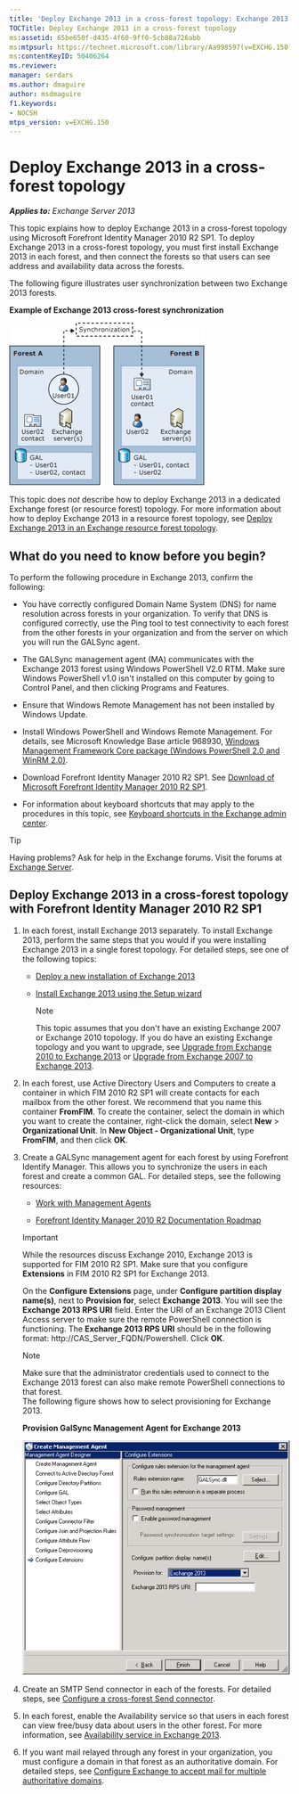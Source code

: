 ```yaml
---
title: 'Deploy Exchange 2013 in a cross-forest topology: Exchange 2013 Help'
TOCTitle: Deploy Exchange 2013 in a cross-forest topology
ms:assetid: 65be650f-d435-4f60-9ff0-5cb88a726abb
ms:mtpsurl: https://technet.microsoft.com/library/Aa998597(v=EXCHG.150)
ms:contentKeyID: 50406264
ms.reviewer:
manager: serdars
ms.author: dmaguire
author: msdmaguire
f1.keywords:
- NOCSH
mtps_version: v=EXCHG.150
---
```


# Deploy Exchange 2013 in a cross-forest topology

_**Applies to:** Exchange Server 2013_

This topic explains how to deploy Exchange 2013 in a cross-forest topology using Microsoft Forefront Identity Manager 2010 R2 SP1. To deploy Exchange 2013 in a cross-forest topology, you must first install Exchange 2013 in each forest, and then connect the forests so that users can see address and availability data across the forests.

The following figure illustrates user synchronization between two Exchange 2013 forests.

**Example of Exchange 2013 cross-forest synchronization**

![Example of Exchange 2010 multiple forest](images/Aa998597.df0ba5dd-cb96-4542-98bd-2a425defe317(EXCHG.150).gif "Example of Exchange 2010 multiple forest")

This topic does *not* describe how to deploy Exchange 2013 in a dedicated Exchange forest (or resource forest) topology. For more information about how to deploy Exchange 2013 in a resource forest topology, see [Deploy Exchange 2013 in an Exchange resource forest topology](deploy-exchange-2013-in-an-exchange-resource-forest-topology-exchange-2013-help.md).

## What do you need to know before you begin?

To perform the following procedure in Exchange 2013, confirm the following:

- You have correctly configured Domain Name System (DNS) for name resolution across forests in your organization. To verify that DNS is configured correctly, use the Ping tool to test connectivity to each forest from the other forests in your organization and from the server on which you will run the GALSync agent.

- The GALSync management agent (MA) communicates with the Exchange 2013 forest using Windows PowerShell V2.0 RTM. Make sure Windows PowerShell v1.0 isn't installed on this computer by going to Control Panel, and then clicking Programs and Features.

- Ensure that Windows Remote Management has not been installed by Windows Update.

- Install Windows PowerShell and Windows Remote Management. For details, see Microsoft Knowledge Base article 968930, [Windows Management Framework Core package (Windows PowerShell 2.0 and WinRM 2.0)](https://support.microsoft.com/help/968930).

- Download Forefront Identity Manager 2010 R2 SP1. See [Download of Microsoft Forefront Identity Manager 2010 R2 SP1](https://www.microsoft.com/evalcenter/evaluate-microsoft-identity-manager-2016/).

- For information about keyboard shortcuts that may apply to the procedures in this topic, see [Keyboard shortcuts in the Exchange admin center](keyboard-shortcuts-in-the-exchange-admin-center-2013-help.md).

> [!TIP]
> Having problems? Ask for help in the Exchange forums. Visit the forums at [Exchange Server](https://social.technet.microsoft.com/forums/office/home?category=exchangeserver).

## Deploy Exchange 2013 in a cross-forest topology with Forefront Identity Manager 2010 R2 SP1

1. In each forest, install Exchange 2013 separately. To install Exchange 2013, perform the same steps that you would if you were installing Exchange 2013 in a single forest topology. For detailed steps, see one of the following topics:

   - [Deploy a new installation of Exchange 2013](deploy-a-new-installation-of-exchange-2013-exchange-2013-help.md)

   - [Install Exchange 2013 using the Setup wizard](install-exchange-2013-using-the-setup-wizard-exchange-2013-help.md)

     > [!NOTE]
     > This topic assumes that you don't have an existing Exchange 2007 or Exchange 2010 topology. If you do have an existing Exchange topology and you want to upgrade, see <A href="upgrade-from-exchange-2010-to-exchange-2013-exchange-2013-help.md">Upgrade from Exchange 2010 to Exchange 2013</A> or <A href="upgrade-from-exchange-2007-to-exchange-2013-exchange-2013-help.md">Upgrade from Exchange 2007 to Exchange 2013</A>.

2. In each forest, use Active Directory Users and Computers to create a container in which FIM 2010 R2 SP1 will create contacts for each mailbox from the other forest. We recommend that you name this container **FromFIM**. To create the container, select the domain in which you want to create the container, right-click the domain, select **New** \> **Organizational Unit**. In **New Object - Organizational Unit**, type **FromFIM**, and then click **OK**.

3. Create a GALSync management agent for each forest by using Forefront Identify Manager. This allows you to synchronize the users in each forest and create a common GAL. For detailed steps, see the following resources:

   - [Work with Management Agents](https://docs.microsoft.com/previous-versions/mim/jj590280(v=ws.10))

   - [Forefront Identity Manager 2010 R2 Documentation Roadmap](https://docs.microsoft.com/previous-versions/mim/jj156035(v=ws.10))

   > [!IMPORTANT]
   > While the resources discuss Exchange 2010, Exchange 2013 is supported for FIM 2010 R2 SP1. Make sure that you configure <STRONG>Extensions</STRONG> in FIM 2010 R2 SP1 for Exchange 2013.

   On the **Configure Extensions** page, under **Configure partition display name(s)**, next to **Provision for**, select **Exchange 2013**. You will see the **Exchange 2013 RPS URI** field. Enter the URI of an Exchange 2013 Client Access server to make sure the remote PowerShell connection is functioning. The **Exchange 2013 RPS URI** should be in the following format: http://CAS_Server_FQDN/Powershell. Click **OK**.

   > [!NOTE]
   > Make sure that the administrator credentials used to connect to the Exchange 2013 forest can also make remote PowerShell connections to that forest.<BR>The following figure shows how to select provisioning for Exchange 2013.

   **Provision GalSync Management Agent for Exchange 2013**

   ![Management Agent Exchange 2010 provisioning](images/Aa998597.8f403cda-e5e4-4edf-887f-c1ed46cee3f5(EXCHG.150).gif "Management Agent Exchange 2010  provisioning")

4. Create an SMTP Send connector in each of the forests. For detailed steps, see [Configure a cross-forest Send connector](configure-a-cross-forest-send-connector-exchange-2013-help.md).

5. In each forest, enable the Availability service so that users in each forest can view free/busy data about users in the other forest. For more information, see [Availability service in Exchange 2013](availability-service-in-exchange-2013-exchange-2013-help.md).

6. If you want mail relayed through any forest in your organization, you must configure a domain in that forest as an authoritative domain. For detailed steps, see [Configure Exchange to accept mail for multiple authoritative domains](configure-exchange-to-accept-mail-for-multiple-authoritative-domains-exchange-2013-help.md).
